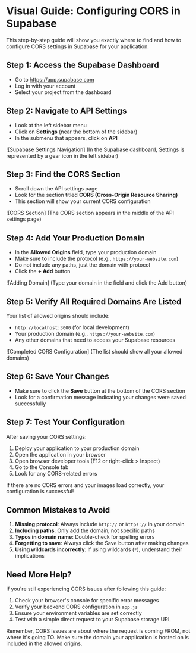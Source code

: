 # Visual Guide: Configuring CORS in Supabase

This step-by-step guide will show you exactly where to find and how to configure CORS settings in Supabase for your application.

## Step 1: Access the Supabase Dashboard

- Go to https://app.supabase.com
- Log in with your account
- Select your project from the dashboard

## Step 2: Navigate to API Settings

- Look at the left sidebar menu
- Click on **Settings** (near the bottom of the sidebar)
- In the submenu that appears, click on **API**

![Supabase Settings Navigation]
(In the Supabase dashboard, Settings is represented by a gear icon in the left sidebar)

## Step 3: Find the CORS Section

- Scroll down the API settings page
- Look for the section titled **CORS (Cross-Origin Resource Sharing)**
- This section will show your current CORS configuration

![CORS Section]
(The CORS section appears in the middle of the API settings page)

## Step 4: Add Your Production Domain

- In the **Allowed Origins** field, type your production domain
- Make sure to include the protocol (e.g., `https://your-website.com`)
- Do not include any paths, just the domain with protocol
- Click the **+ Add** button

![Adding Domain]
(Type your domain in the field and click the Add button)

## Step 5: Verify All Required Domains Are Listed

Your list of allowed origins should include:
- `http://localhost:3000` (for local development)
- Your production domain (e.g., `https://your-website.com`)
- Any other domains that need to access your Supabase resources

![Completed CORS Configuration]
(The list should show all your allowed domains)

## Step 6: Save Your Changes

- Make sure to click the **Save** button at the bottom of the CORS section
- Look for a confirmation message indicating your changes were saved successfully

## Step 7: Test Your Configuration

After saving your CORS settings:

1. Deploy your application to your production domain
2. Open the application in your browser
3. Open browser developer tools (F12 or right-click > Inspect)
4. Go to the Console tab
5. Look for any CORS-related errors

If there are no CORS errors and your images load correctly, your configuration is successful!

## Common Mistakes to Avoid

1. **Missing protocol**: Always include `http://` or `https://` in your domain
2. **Including paths**: Only add the domain, not specific paths
3. **Typos in domain name**: Double-check for spelling errors
4. **Forgetting to save**: Always click the Save button after making changes
5. **Using wildcards incorrectly**: If using wildcards (`*`), understand their implications

## Need More Help?

If you're still experiencing CORS issues after following this guide:

1. Check your browser's console for specific error messages
2. Verify your backend CORS configuration in `app.js`
3. Ensure your environment variables are set correctly
4. Test with a simple direct request to your Supabase storage URL

Remember, CORS issues are about where the request is coming FROM, not where it's going TO. Make sure the domain your application is hosted on is included in the allowed origins. 